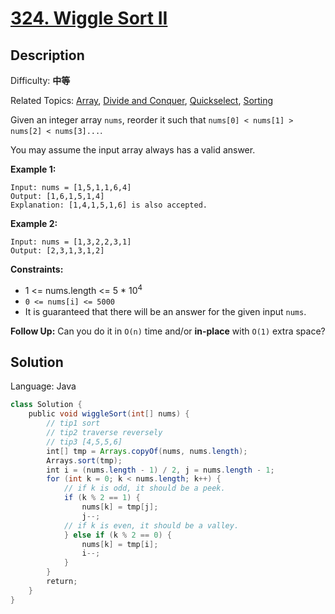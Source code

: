 # [324\. Wiggle Sort II](https://leetcode.cn/problems/wiggle-sort-ii/)

## Description

Difficulty: **中等**  

Related Topics: [Array](https://leetcode.cn/tag/array/), [Divide and Conquer](https://leetcode.cn/tag/divide-and-conquer/), [Quickselect](https://leetcode.cn/tag/quickselect/), [Sorting](https://leetcode.cn/tag/sorting/)


Given an integer array `nums`, reorder it such that `nums[0] < nums[1] > nums[2] < nums[3]...`.

You may assume the input array always has a valid answer.

**Example 1:**

```
Input: nums = [1,5,1,1,6,4]
Output: [1,6,1,5,1,4]
Explanation: [1,4,1,5,1,6] is also accepted.
```

**Example 2:**

```
Input: nums = [1,3,2,2,3,1]
Output: [2,3,1,3,1,2]
```

**Constraints:**

*   1 <= nums.length <= 5 * 10<sup>4</sup>
*   `0 <= nums[i] <= 5000`
*   It is guaranteed that there will be an answer for the given input `nums`.

**Follow Up:** Can you do it in `O(n)` time and/or **in-place** with `O(1)` extra space?

## Solution

Language: Java

```java
class Solution {
    public void wiggleSort(int[] nums) {
        // tip1 sort
        // tip2 traverse reversely
        // tip3 [4,5,5,6]
        int[] tmp = Arrays.copyOf(nums, nums.length);
        Arrays.sort(tmp);
        int i = (nums.length - 1) / 2, j = nums.length - 1;
        for (int k = 0; k < nums.length; k++) {
            // if k is odd, it should be a peek.
            if (k % 2 == 1) {
                nums[k] = tmp[j];
                j--;
            // if k is even, it should be a valley.
            } else if (k % 2 == 0) {
                nums[k] = tmp[i];
                i--;
            }
        }
        return;
    }
}
```
